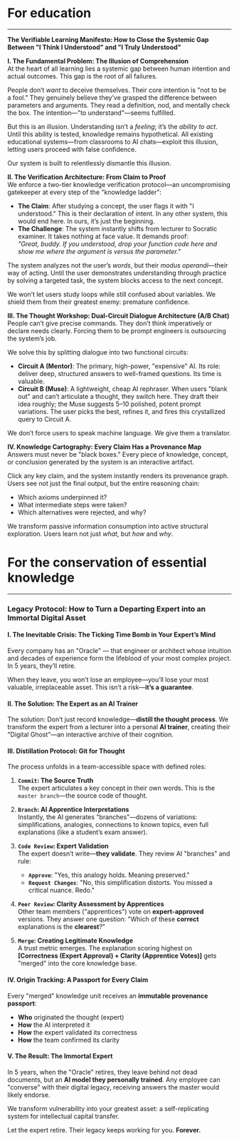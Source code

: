 
# For education
---

**The Verifiable Learning Manifesto: How to Close the Systemic Gap Between "I Think I Understood" and "I Truly Understood"**

**I. The Fundamental Problem: The Illusion of Comprehension**  
At the heart of all learning lies a systemic gap between human intention and actual outcomes. This gap is the root of all failures.  

People don’t *want* to deceive themselves. Their core intention is "not to be a fool." They genuinely believe they’ve grasped the difference between parameters and arguments. They read a definition, nod, and mentally check the box. The intention—"to understand"—seems fulfilled.  

But this is an illusion. Understanding isn’t a *feeling*; it’s the *ability to act*. Until this ability is tested, knowledge remains hypothetical. All existing educational systems—from classrooms to AI chats—exploit this illusion, letting users proceed with false confidence.  

Our system is built to relentlessly dismantle this illusion.  

**II. The Verification Architecture: From Claim to Proof**  
We enforce a two-tier knowledge verification protocol—an uncompromising gatekeeper at every step of the "knowledge ladder":  

- **The Claim**: After studying a concept, the user flags it with "I understood." This is their declaration of intent. In any other system, this would end here. In ours, it’s just the beginning.  
- **The Challenge**: The system instantly shifts from lecturer to Socratic examiner. It takes nothing at face value. It demands proof:  
  *"Great, buddy. If you understood, drop your function code here and show me where the argument is versus the parameter."*  

The system analyzes not the user’s *words*, but their *modus operandi*—their way of acting. Until the user demonstrates understanding through practice by solving a targeted task, the system blocks access to the next concept.  

We won’t let users study loops while still confused about variables. We shield them from their greatest enemy: premature confidence.  

**III. The Thought Workshop: Dual-Circuit Dialogue Architecture (A/B Chat)**  
People can’t give precise commands. They don’t think imperatively or declare needs clearly. Forcing them to be prompt engineers is outsourcing the system’s job.  

We solve this by splitting dialogue into two functional circuits:  
- **Circuit A (Mentor)**: The primary, high-power, "expensive" AI. Its role: deliver deep, structured answers to well-framed questions. Its time is valuable.  
- **Circuit B (Muse)**: A lightweight, cheap AI rephraser. When users "blank out" and can’t articulate a thought, they switch here. They draft their idea roughly; the Muse suggests 5–10 polished, potent prompt variations. The user picks the best, refines it, and fires this crystallized query to Circuit A.  

We don’t force users to speak machine language. We give them a translator.  

**IV. Knowledge Cartography: Every Claim Has a Provenance Map**  
Answers must never be "black boxes." Every piece of knowledge, concept, or conclusion generated by the system is an interactive artifact.  

Click any key claim, and the system instantly renders its provenance graph. Users see not just the final output, but the entire reasoning chain:  
- Which axioms underpinned it?  
- What intermediate steps were taken?  
- Which alternatives were rejected, and why?  

We transform passive information consumption into active structural exploration. Users learn not just *what*, but *how* and *why*.  


# For the conservation of essential knowledge 
---

### **Legacy Protocol: How to Turn a Departing Expert into an Immortal Digital Asset**

#### **I. The Inevitable Crisis: The Ticking Time Bomb in Your Expert’s Mind**  
Every company has an "Oracle" — that engineer or architect whose intuition and decades of experience form the lifeblood of your most complex project. In 5 years, they’ll retire.  

When they leave, you won’t lose an employee—you’ll lose your most valuable, irreplaceable asset. This isn’t a risk—**it’s a guarantee**.  

#### **II. The Solution: The Expert as an AI Trainer**  
The solution: Don’t just record knowledge—**distill the thought process**. We transform the expert from a lecturer into a personal **AI trainer**, creating their "Digital Ghost"—an interactive archive of their cognition.  

#### **III. Distillation Protocol: Git for Thought**  
The process unfolds in a team-accessible space with defined roles:  

1.  **`Commit`: The Source Truth**  
    The expert articulates a key concept in their own words. This is the `master branch`—the source code of thought.  

2.  **`Branch`: AI Apprentice Interpretations**  
    Instantly, the AI generates "branches"—dozens of variations: simplifications, analogies, connections to known topics, even full explanations (like a student’s exam answer).  

3.  **`Code Review`: Expert Validation**  
    The expert doesn’t write—**they validate**. They review AI "branches" and rule:  
    *   **`Approve`**: "Yes, this analogy holds. Meaning preserved."  
    *   **`Request Changes`**: "No, this simplification distorts. You missed a critical nuance. Redo."  

4.  **`Peer Review`: Clarity Assessment by Apprentices**  
    Other team members ("apprentices") vote on **expert-approved** versions. They answer one question: "Which of these **correct** explanations is the **clearest**?"  

5.  **`Merge`: Creating Legitimate Knowledge**  
    A trust metric emerges. The explanation scoring highest on **[Correctness (Expert Approval) + Clarity (Apprentice Votes)]** gets "merged" into the core knowledge base.  

#### **IV. Origin Tracking: A Passport for Every Claim**  
Every "merged" knowledge unit receives an **immutable provenance passport**:  
*   **Who** originated the thought (expert)  
*   **How** the AI interpreted it  
*   **How** the expert validated its correctness  
*   **How** the team confirmed its clarity  

#### **V. The Result: The Immortal Expert**  
In 5 years, when the "Oracle" retires, they leave behind not dead documents, but an **AI model they personally trained**. Any employee can "converse" with their digital legacy, receiving answers the master would likely endorse.  

We transform vulnerability into your greatest asset: a self-replicating system for intellectual capital transfer.  

Let the expert retire. Their legacy keeps working for you. **Forever.**  

